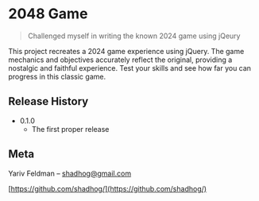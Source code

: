 # 2048 Game
> Challenged myself in writing the known 2024 game using jQeury

This project recreates a 2024 game experience using jQuery. The game mechanics and objectives accurately reflect the original, providing a nostalgic and faithful experience. Test your skills and see how far you can progress in this classic game.

## Release History

* 0.1.0
    * The first proper release

## Meta

Yariv Feldman – shadhog@gmail.com

[https://github.com/shadhog/](https://github.com/shadhog/)